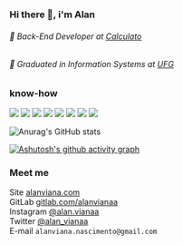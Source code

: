 ### Hi there 👋, i'm Alan
###### 🏢️ Back-End Developer at [Calculato](http://calculato.com.br/)
###### 🎒️ Graduated in Information Systems at [UFG](http://inf.ufg.br/)

### know-how
![](https://img.shields.io/badge/Kotlin-green) 
![](https://img.shields.io/badge/Java-green)
![](https://img.shields.io/badge/GraphQL-blue)
![](https://img.shields.io/badge/REST_API-blue)
![](https://img.shields.io/badge/Docker-yellow)
![](https://img.shields.io/badge/Mongo-red)
![](https://img.shields.io/badge/Postgress-red)
![](https://img.shields.io/badge/MySQL-red)


![Anurag's GitHub stats](https://github-readme-stats.vercel.app/api/?username=alanvianaa&count_private=true&show_icons=true&title_color=fff&icon_color=79ff97&text_color=9f9f9f&bg_color=151515)

[![Ashutosh's github activity graph](https://activity-graph.herokuapp.com/graph?username=alanvianaa&theme=xcode)](https://github.com/ashutosh00710/github-readme-activity-graph)

### Meet me
Site [alanviana.com](https://alanviana.com) <br>
GitLab [gitlab.com/alanvianaa](https://gitlab.com/alanvianaa) <br>
Instagram [@alan.vianaa](https://www.instagram.com/alan.vianaa) <br>
Twitter [@alan_vianaa](https://twitter.com/alan_vianaa) <br>
E-mail `alanviana.nascimento@gmail.com`
